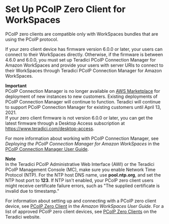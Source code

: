 # Set Up PCoIP Zero Client for WorkSpaces<a name="set-up-pcoip-zero-client"></a>

PCoIP zero clients are compatible only with WorkSpaces bundles that are using the PCoIP protocol\.

If your zero client device has firmware version 6\.0\.0 or later, your users can connect to their WorkSpaces directly\. Otherwise, if the firmware is between 4\.6\.0 and 6\.0\.0, you must set up Teradici PCoIP Connection Manager for Amazon WorkSpaces and provide your users with server URIs to connect to their WorkSpaces through Teradici PCoIP Connection Manager for Amazon WorkSpaces\.

**Important**  
PCoIP Connection Manager is no longer available on [AWS Marketplace](https://aws.amazon.com/marketplace/pp/B00O9E9JZ0) for deployment of new instances to new customers\. Existing deployments of PCoIP Connection Manager will continue to function\. Teradici will continue to support PCoIP Connection Manager for existing customers until April 13, 2021\.  
If your zero client firmware is not version 6\.0\.0 or later, you can get the latest firmware through a Desktop Access subscription at [ https://www\.teradici\.com/desktop\-access](https://www.teradici.com/desktop-access)\.

For more information about working with PCoIP Connection Manager, see *Deploying the PCoIP Connection Manager for Amazon WorkSpaces* in the [PCoIP Connection Manager User Guide](https://www.teradici.com/web-help/Connecting_ZC_AWS_HTML5/TER1408002_Connecting_ZC_AWS.htm)\.

**Note**  
In the Teradici PCoIP Administrative Web Interface \(AWI\) or the Teradici PCoIP Management Console \(MC\), make sure you enable Network Time Protocol \(NTP\)\. For the NTP host DNS name, use **pool\.ntp\.org**, and set the NTP host port to **123**\. If NTP isn't enabled, your PCoIP zero client users might receive certificate failure errors, such as "The supplied certificate is invalid due to timestamp\."

For information about setting up and connecting with a PCoIP zero client device, see [PCoIP Zero Client](https://docs.aws.amazon.com/workspaces/latest/userguide/amazon-workspaces-pcoip-zero-client.html) in the *Amazon WorkSpaces User Guide*\. For a list of approved PCoIP zero client devices, see [PCoIP Zero Clients](https://www.teradici.com/resource-center/product-service-finder/pcoip-zero-clients) on the Teradici website\.